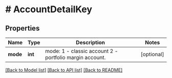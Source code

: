 # # AccountDetailKey

## Properties

Name | Type | Description | Notes
------------ | ------------- | ------------- | -------------
**mode** | **int** | mode: 1 - classic account 2 - portfolio margin account. | [optional] 

[[Back to Model list]](../../README.md#documentation-for-models) [[Back to API list]](../../README.md#documentation-for-api-endpoints) [[Back to README]](../../README.md)
